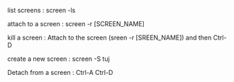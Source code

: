 list screens : screen -ls

attach to a screen : screen -r [SCREEN_NAME]

kill a screen : Attach to the screen (sreen -r [SREEN_NAME]) and then Ctrl-D

create a new screen : screen -S tuj

Detach from a screen : Ctrl-A Ctrl-D
